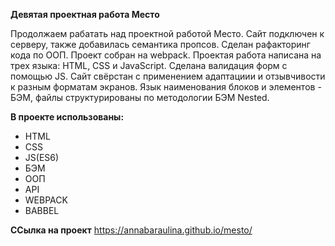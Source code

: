 **Девятая проектная работа Место**

Продолжаем рабатать над проектной работой Место. Сайт подключен к серверу, также добавилась семантика пропсов. Сделан рафакторинг кода по ООП. Проект собран на webpack. Проектая работа написана на трех языка: HTML, CSS и JavaScript. Сделана валидация форм с помощью JS. Сайт свёрстан с применением адаптациии и отзывчивости к разным форматам экранов. Язык наименования блоков и элементов - БЭМ, файлы структурированы по методологии БЭМ Nested.

**В проекте использованы:**
- HTML
- CSS
- JS(ES6)
- БЭМ 
- OOП
- API
- WEBPACK
- BABBEL

**ССылка на проект**
https://annabaraulina.github.io/mesto/

